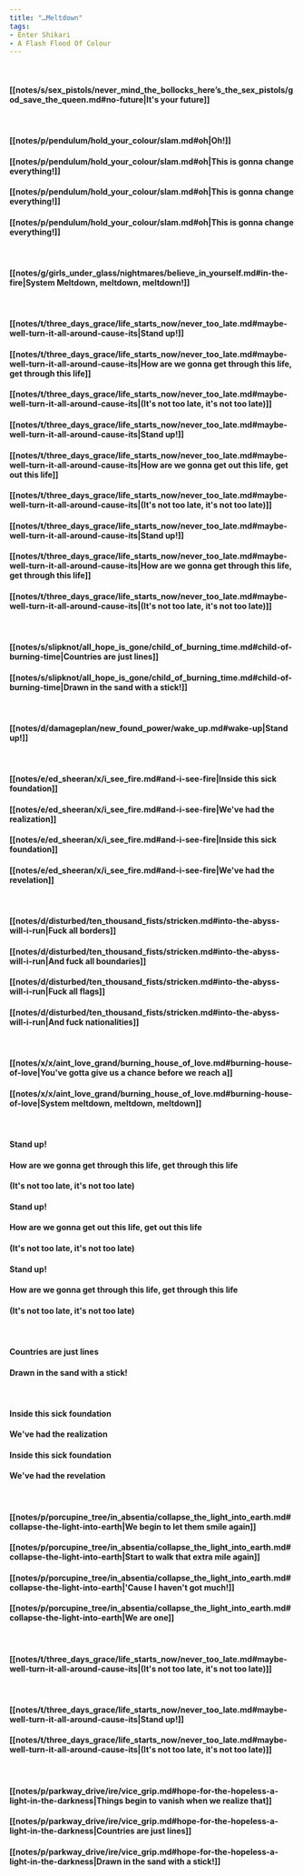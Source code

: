 ```yaml
---
title: "…Meltdown"
tags:
- Enter Shikari
- A Flash Flood Of Colour
---
```

&nbsp;
#### [[notes/s/sex_pistols/never_mind_the_bollocks_here’s_the_sex_pistols/god_save_the_queen.md#no-future|It's your future]]
&nbsp;
#### [[notes/p/pendulum/hold_your_colour/slam.md#oh|Oh!]]
#### [[notes/p/pendulum/hold_your_colour/slam.md#oh|This is gonna change everything!]]
#### [[notes/p/pendulum/hold_your_colour/slam.md#oh|This is gonna change everything!]]
#### [[notes/p/pendulum/hold_your_colour/slam.md#oh|This is gonna change everything!]]
&nbsp;
#### [[notes/g/girls_under_glass/nightmares/believe_in_yourself.md#in-the-fire|System Meltdown, meltdown, meltdown!]]
&nbsp;
#### [[notes/t/three_days_grace/life_starts_now/never_too_late.md#maybe-well-turn-it-all-around-cause-its|Stand up!]]
#### [[notes/t/three_days_grace/life_starts_now/never_too_late.md#maybe-well-turn-it-all-around-cause-its|How are we gonna get through this life, get through this life]]
#### [[notes/t/three_days_grace/life_starts_now/never_too_late.md#maybe-well-turn-it-all-around-cause-its|(It's not too late, it's not too late)]]
#### [[notes/t/three_days_grace/life_starts_now/never_too_late.md#maybe-well-turn-it-all-around-cause-its|Stand up!]]
#### [[notes/t/three_days_grace/life_starts_now/never_too_late.md#maybe-well-turn-it-all-around-cause-its|How are we gonna get out this life, get out this life]]
#### [[notes/t/three_days_grace/life_starts_now/never_too_late.md#maybe-well-turn-it-all-around-cause-its|(It's not too late, it's not too late)]]
#### [[notes/t/three_days_grace/life_starts_now/never_too_late.md#maybe-well-turn-it-all-around-cause-its|Stand up!]]
#### [[notes/t/three_days_grace/life_starts_now/never_too_late.md#maybe-well-turn-it-all-around-cause-its|How are we gonna get through this life, get through this life]]
#### [[notes/t/three_days_grace/life_starts_now/never_too_late.md#maybe-well-turn-it-all-around-cause-its|(It's not too late, it's not too late)]]
&nbsp;
#### [[notes/s/slipknot/all_hope_is_gone/child_of_burning_time.md#child-of-burning-time|Countries are just lines]]
#### [[notes/s/slipknot/all_hope_is_gone/child_of_burning_time.md#child-of-burning-time|Drawn in the sand with a stick!]]
&nbsp;
#### [[notes/d/damageplan/new_found_power/wake_up.md#wake-up|Stand up!]]
&nbsp;
#### [[notes/e/ed_sheeran/x/i_see_fire.md#and-i-see-fire|Inside this sick foundation]]
#### [[notes/e/ed_sheeran/x/i_see_fire.md#and-i-see-fire|We've had the realization]]
#### [[notes/e/ed_sheeran/x/i_see_fire.md#and-i-see-fire|Inside this sick foundation]]
#### [[notes/e/ed_sheeran/x/i_see_fire.md#and-i-see-fire|We've had the revelation]]
&nbsp;
#### [[notes/d/disturbed/ten_thousand_fists/stricken.md#into-the-abyss-will-i-run|Fuck all borders]]
#### [[notes/d/disturbed/ten_thousand_fists/stricken.md#into-the-abyss-will-i-run|And fuck all boundaries]]
#### [[notes/d/disturbed/ten_thousand_fists/stricken.md#into-the-abyss-will-i-run|Fuck all flags]]
#### [[notes/d/disturbed/ten_thousand_fists/stricken.md#into-the-abyss-will-i-run|And fuck nationalities]]
&nbsp;
#### [[notes/x/x/aint_love_grand/burning_house_of_love.md#burning-house-of-love|You've gotta give us a chance before we reach a]]
#### [[notes/x/x/aint_love_grand/burning_house_of_love.md#burning-house-of-love|System meltdown, meltdown, meltdown]]
&nbsp;
#### Stand up!
#### How are we gonna get through this life, get through this life
#### (It's not too late, it's not too late)
#### Stand up!
#### How are we gonna get out this life, get out this life
#### (It's not too late, it's not too late)
#### Stand up!
#### How are we gonna get through this life, get through this life
#### (It's not too late, it's not too late)
&nbsp;
#### Countries are just lines
#### Drawn in the sand with a stick!
&nbsp;
#### Inside this sick foundation
#### We've had the realization
#### Inside this sick foundation
#### We've had the revelation
&nbsp;
#### [[notes/p/porcupine_tree/in_absentia/collapse_the_light_into_earth.md#collapse-the-light-into-earth|We begin to let them smile again]]
#### [[notes/p/porcupine_tree/in_absentia/collapse_the_light_into_earth.md#collapse-the-light-into-earth|Start to walk that extra mile again]]
#### [[notes/p/porcupine_tree/in_absentia/collapse_the_light_into_earth.md#collapse-the-light-into-earth|'Cause I haven't got much!]]
#### [[notes/p/porcupine_tree/in_absentia/collapse_the_light_into_earth.md#collapse-the-light-into-earth|We are one]]
&nbsp;
#### [[notes/t/three_days_grace/life_starts_now/never_too_late.md#maybe-well-turn-it-all-around-cause-its|(It's not too late, it's not too late)]]
&nbsp;
#### [[notes/t/three_days_grace/life_starts_now/never_too_late.md#maybe-well-turn-it-all-around-cause-its|Stand up!]]
#### [[notes/t/three_days_grace/life_starts_now/never_too_late.md#maybe-well-turn-it-all-around-cause-its|(It's not too late, it's not too late)]]
&nbsp;
#### [[notes/p/parkway_drive/ire/vice_grip.md#hope-for-the-hopeless-a-light-in-the-darkness|Things begin to vanish when we realize that]]
#### [[notes/p/parkway_drive/ire/vice_grip.md#hope-for-the-hopeless-a-light-in-the-darkness|Countries are just lines]]
#### [[notes/p/parkway_drive/ire/vice_grip.md#hope-for-the-hopeless-a-light-in-the-darkness|Drawn in the sand with a stick!]]
